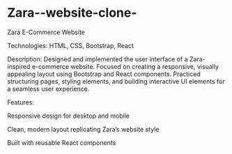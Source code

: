 # Zara--website-clone-
Zara E-Commerce Website

Technologies: HTML, CSS, Bootstrap, React

Description:
Designed and implemented the user interface of a Zara-inspired e-commerce website. Focused on creating a responsive, visually appealing layout using Bootstrap and React components. Practiced structuring pages, styling elements, and building interactive UI elements for a seamless user experience.

Features:

Responsive design for desktop and mobile

Clean, modern layout replicating Zara’s website style

Built with reusable React components
